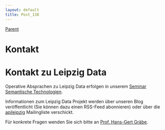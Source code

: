 ```yaml
---
layout: default
title: Post_138
---
```



[Parent](Page_0)

# Kontakt

<h1>Kontakt zu Leipzig Data</h1>
Operative Absprachen zu Leipzig Data erfolgen in unserem <a title="Leipzig Open Data Seminar" href="http://www.leipzig-data.de/ld-seminar/">Seminar Semantische Technologien</a>.

Informationen zum Leipzig Data Projekt werden über unseren Blog veröffentlicht (Sie können dazu einen RSS-Feed abonnieren) oder über die  <a href="https://groups.google.com/forum/#%21forum/apileipzig" target="‘_blank’">apileipzig</a> Mailingliste verschickt.

Für konkrete Fragen wenden Sie sich bitte an <a href="http://bis.informatik.uni-leipzig.de/HansGertGraebe">Prof. Hans-Gert Gräbe</a>.

